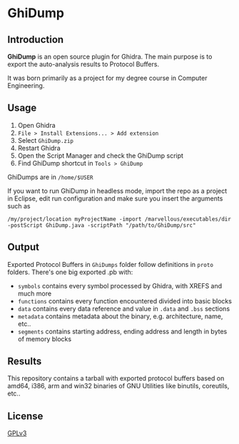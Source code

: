 # GhiDump

## Introduction
**GhiDump** is an open source plugin for Ghidra. The main purpose is to export the auto-analysis results to Protocol Buffers.

It was born primarily as a project for my degree course in Computer Engineering.

## Usage

1. Open Ghidra
2. `File > Install Extensions... > Add extension`
3. Select `GhiDump.zip`
4. Restart Ghidra
5. Open the Script Manager and check the GhiDump script
6. Find GhiDump shortcut in `Tools > GhiDump`

GhiDumps are in `/home/$USER`

If you want to run GhiDump in headless mode, import the repo as a project in Eclipse, edit run configuration and make sure you insert the arguments such as

    /my/project/location myProjectName -import /marvellous/executables/dir -postScript GhiDump.java -scriptPath "/path/to/GhiDump/src"

## Output
Exported Protocol Buffers in `GhiDumps` folder follow definitions in `proto` folders. There's one big exported .pb with:
 - `symbols` contains every symbol processed by Ghidra, with XREFS and much more
 - `functions` contains every function encountered divided into basic blocks
 - `data` contains every data reference and value in `.data` and `.bss` sections
 - `metadata` contains metadata about the binary, e.g. architecture, name, etc..
 - `segments` contains starting address, ending address and length in bytes of memory blocks
 
## Results
This repository contains a tarball with exported protocol buffers based on amd64, i386, arm and win32 binaries of GNU Utilities like binutils, coreutils, etc..

## License
[GPLv3](https://github.com/r0metheus/GhiDump/blob/master/LICENSE)
